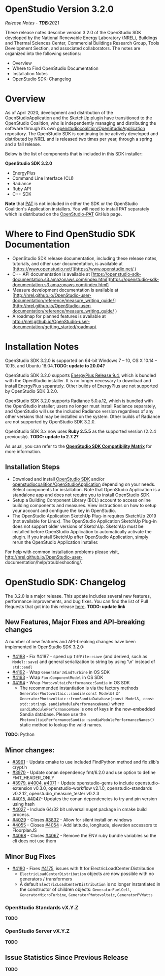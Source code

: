 # OpenStudio Version 3.2.0

_Release Notes - **TDB**/2021_

These release notes describe version 3.2.0 of the OpenStudio SDK developed by the National Renewable Energy Laboratory (NREL), Buildings and Thermal Sciences Center, Commercial Buildings Research Group, Tools Development Section, and associated collaborators. The notes are organized into the following sections:

-  Overview
-  Where to Find OpenStudio Documentation
-  Installation Notes
-  OpenStudio SDK: Changelog

# Overview
As of April 2020, development and distribution of the OpenStudioApplication and the SketchUp plugin have transitioned to the OpenStudio Coalition, who is independently managing and distributing the software through its own [openstudiocoalition/OpenStudioApplication](https://github.com/openstudiocoalition/OpenStudioApplication) repository. The OpenStudio SDK is continuing to be actively developed and distributed by NREL and is released two times per year, through a spring and a fall release.

Below is the list of components that is included in this SDK installer:

__**OpenStudio SDK 3.2.0**__
- EnergyPlus
- Command Line Interface (CLI)
- Radiance
- Ruby API
- C++ SDK

**Note** that [PAT](https://github.com/NREL/OpenStudio-PAT) is not included in either the SDK or the OpenStudio Coalition's Application installers. You will need to install PAT separately which is distributed on the [OpenStudio-PAT](https://github.com/NREL/OpenStudio-PAT) GitHub page.

# Where to Find OpenStudio SDK Documentation

- OpenStudio SDK release documentation, including these release notes, tutorials, and other user documentation, is available at [https://www.openstudio.net/](https://www.openstudio.net/.)
- C++ API documentation is available at [https://openstudio-sdk-documentation.s3.amazonaws.com/index.html](https://openstudio-sdk-documentation.s3.amazonaws.com/index.html)
- Measure development documentation is available at [http://nrel.github.io/OpenStudio-user-documentation/reference/measure_writing_guide/](http://nrel.github.io/OpenStudio-user-documentation/reference/measure_writing_guide/ )
- A roadmap for planned features is available at http://nrel.github.io/OpenStudio-user-documentation/getting_started/roadmap/.

# Installation Notes

OpenStudio SDK 3.2.0 is supported on 64-bit Windows 7 – 10, OS X 10.14 – 10.15, and Ubuntu 18.04.**TODO: update to 20.04?**

OpenStudio SDK 3.2.0 supports [EnergyPlus Release 9.4](https://github.com/NREL/EnergyPlus/releases/tag/v9.4.0), which is bundled with the OpenStudio installer. It is no longer necessary to download and install EnergyPlus separately. Other builds of EnergyPlus are not supported by OpenStudio SDK 3.2.0.

OpenStudio SDK 3.2.0 supports Radiance 5.0.a.12, which is bundled with the OpenStudio installer; users no longer must install Radiance separately, and OpenStudio will use the included Radiance version regardless of any other versions that may be installed on the system. Other builds of Radiance are not supported by OpenStudio SDK 3.2.0.

OpenStudio SDK 3.x now uses **Ruby 2.5.5** as the supported version (2.2.4 previously). **TODO: update to 2.7.2?**

As usual, you can refer to the **[OpenStudio SDK Compatibility Matrix](https://github.com/NREL/OpenStudio/wiki/OpenStudio-Version-Compatibility-Matrix)** for more information.


## Installation Steps

- Download and install [OpenStudio SDK](https://github.com/NREL/openstudio) and/or [openstudiocoalition/OpenStudioApplication](https://github.com/openstudiocoalition/OpenStudioApplication) depending on your needs. Select components for installation. Note that OpenStudio Application is a standalone app and does not require you to install OpenStudio SDK.
- Setup a Building Component Library (BCL) account to access online building components and measures. View instructions on how to setup your account and configure the key in OpenStudio.
- The OpenStudio Application SketchUp Plug-in requires SketchUp 2019 (not available for Linux). The OpenStudio Application SketchUp Plug-in does not support older versions of SketchUp. SketchUp must be installed before OpenStudio Application to automatically activate the plugin. If you install SketchUp after OpenStudio Application, simply rerun the OpenStudio Application installer.

For help with common installation problems please visit, http://nrel.github.io/OpenStudio-user- documentation/help/troubleshooting/.

# OpenStudio SDK: Changelog

The 3.2.0 is a major release. This update includes several new features, performance improvements, and bug fixes.
You can find the list of Pull Requests that got into this release [here](https://github.com/NREL/OpenStudio/pulls?utf8=%E2%9C%93&q=is%3Apr+is%3Aclosed+created%3A2020-10-16..2021-04-15+).
**TODO: update link**

## New Features, Major Fixes and API-breaking changes

A number of new features and API-breaking changes have been implemented in OpenStudio SDK 3.2.0:

* [#4188](https://github.com/NREL/OpenStudio/pull/4188) - Fix #4187 - speed up `IdfFile::save` (and derived, such as `Model::save`) and general serialization to string by using '\n' instead of `std::endl`
* [#4192](https://github.com/NREL/OpenStudio/pull/4192) - Wrap `Generator:WindTurbine` in OS SDK
* [#4193](https://github.com/NREL/OpenStudio/pull/4193) - Wrap `Fan:ComponentModel` in OS SDK
* [#4194](https://github.com/NREL/OpenStudio/pull/4194) - Wrap `PhotovoltaicPerformance:Sandia` in OS SDK
    * The recommended instantiation is via the factory methods `GeneratorPhotovoltaic::sandia(const Model&)` or `GeneratorPhotovoltaic::fromSandiaDatabase(const Model&, const std::string& sandiaModulePerformanceName)` where `sandiaModulePerformanceName` is one of keys in the now-embedded Sandia database. Please use the `PhotovoltaicPerformanceSandia::sandiaModulePerformanceNames()` static method to lookup the valid names.

**TODO**: Python


## Minor changes:

* [#3961](https://github.com/NREL/OpenStudio/pull/3963) - Update cmake to use included FindPython method and fix zlib's crypt.h
* [#3970](https://github.com/NREL/OpenStudio/pull/3970) - Update conan dependency fmt/6.2.0 and use option to define FMT_HEADER_ONLY
* [#3979](#https://github.com/NREL/OpenStudio/pull/3979), [#4004](https://github.com/NREL/OpenStudio/pull/4004), [#4071](https://github.com/NREL/OpenStudio/pull/4071) - Update openstudio-gems to include openstudio-extension v0.3.0, openstudio-workflow v2.1.0, openstudio-standards v0.2.12, openstudio_measure_tester v0.2.3
* [#4015](https://github.com/NREL/OpenStudio/pull/4015), [#4047](https://github.com/NREL/OpenStudio/pull/4047)- Updates the conan dependencies to try and pin version using hash
* [#4027](https://github.com/NREL/OpenStudio/pull/4027) - Include 64/32 bit universal nuget package in cmake build process.
* [#4029](https://github.com/NREL/OpenStudio/pull/4029) - Closes [#3832](https://github.com/NREL/OpenStudio/issues/3832) - Allow for silent install on windows
* [#4055](https://github.com/NREL/OpenStudio/pull/4055) - Closes [#4054](https://github.com/NREL/OpenStudio/issues/4054) - Add latitude, longitude, elevation accessors to FloorplanJS
* [#4068](https://github.com/NREL/OpenStudio/pull/4068) - Closes [#4067](https://github.com/NREL/OpenStudio/issues/4067) - Remove the ENV ruby bundle variables so the cli does not use them


## Minor Bug Fixes

* [#4180](https://github.com/NREL/OpenStudio/pull/4180) - Fixes [#4175](https://github.com/NREL/OpenStudio/issues/4175), issues with ft for ElectricLoadCenter:Distribution
    * `ElectricLoadCenterDistribution` objects are now possible with no generators / transformers
    * A default `ElectricLoadCenterDistribution` is no longer instantiated in the constructor of children objects: `GeneratorFuelCell`, `GeneratorMicroTurbine`, `GeneratorPhotovoltaic`, `GeneratorPVWatts`


### OpenStudio Standards vX.Y.Z

**TODO**

### OpenStudio Server vX.Y.Z


**TODO**


## Issue Statistics Since Previous Release

**TODO**
